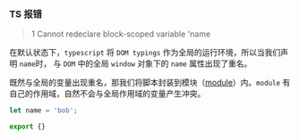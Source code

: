 ### TS 报错

> 1 Cannot redeclare block-scoped variable 'name

在默认状态下，`typescript` 将 `DOM typings` 作为全局的运行环境，所以当我们声明 `name`时， 与 `DOM` 中的全局 `window` 对象下的 `name` 属性出现了重名。



既然与全局的变量出现重名，那我们将脚本封装到模块（[module](https://www.jianshu.com/p/78268bd9af0a)）内。`module` 有自己的作用域，自然不会与全局作用域的变量产生冲突。

```typescript
let name = 'bob';

export {}
```



